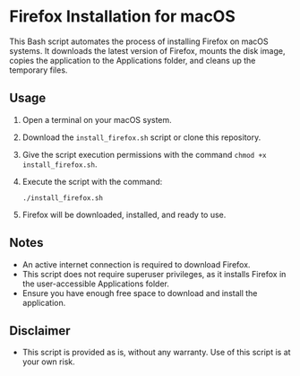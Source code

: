 # Firefox Installation for macOS

This Bash script automates the process of installing Firefox on macOS systems. It downloads the latest version of Firefox, mounts the disk image, copies the application to the Applications folder, and cleans up the temporary files.

## Usage

1. Open a terminal on your macOS system.
2. Download the `install_firefox.sh` script or clone this repository.
3. Give the script execution permissions with the command `chmod +x install_firefox.sh`.
4. Execute the script with the command:

   `./install_firefox.sh`

5. Firefox will be downloaded, installed, and ready to use.

## Notes

- An active internet connection is required to download Firefox.
- This script does not require superuser privileges, as it installs Firefox in the user-accessible Applications folder.
- Ensure you have enough free space to download and install the application.

## Disclaimer

- This script is provided as is, without any warranty. Use of this script is at your own risk.
